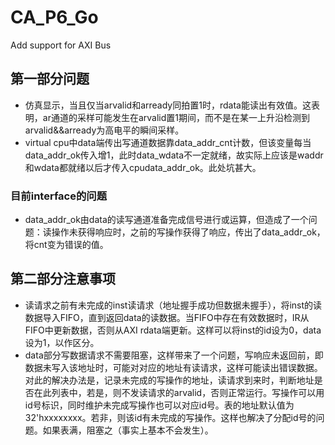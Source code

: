 # CA_P6_Go
Add support for AXI Bus
## 第一部分问题
* 仿真显示，当且仅当arvalid和arready同拍置1时，rdata能读出有效值。这表明，ar通道的采样可能发生在arvalid置1期间，而不是在某一上升沿检测到arvalid&&arready为高电平的瞬间采样。
* virtual cpu中data端传出写通道数据靠data_addr_cnt计数，但该变量每当data_addr_ok传入增1，此时data_wdata不一定就绪，故实际上应该是waddr和wdata都就绪以后才传入cpudata_addr_ok。此处坑甚大。
### 目前interface的问题
* data_addr_ok由data的读写通道准备完成信号进行或运算，但造成了一个问题：读操作未获得响应时，之前的写操作获得了响应，传出了data_addr_ok，将cnt变为错误的值。

## 第二部分注意事项
* 读请求之前有未完成的inst读请求（地址握手成功但数据未握手），将inst的读数据导入FIFO，直到返回data的读数据。当FIFO中存在有效数据时，IR从FIFO中更新数据，否则从AXI rdata端更新。这样可以将inst的id设为0，data设为1，以作区分。
* data部分写数据请求不需要阻塞，这样带来了一个问题，写响应未返回前，即数据未写入该地址时，可能对对应的地址有读请求，这样可能读出错误数据。对此的解决办法是，记录未完成的写操作的地址，读请求到来时，判断地址是否在此列表中，若是，则不发读请求的arvalid，否则正常运行。写操作可以用id号标识，同时维护未完成写操作也可以对应id号。表的地址默认值为32'hxxxxxxxx。若非，则该id有未完成的写操作。这样也解决了分配id号的问题。如果表满，阻塞之（事实上基本不会发生）。
